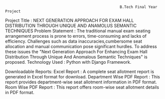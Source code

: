                                                         B.Tech Final Year Project
Project Title : NEXT GENERATION APPROACH FOR EXAM HALL DISTRIBUTION THROUGH UNIQUE AND ANAMOLUS SEMANTIC TECHNIQUES
Problem Statement : The traditional manual exam seating arrangement process is prone to errors, time-consuming and lacks of efficiency. Challenges such as data inaccuracies,cumbersome seat allocation and manual communication pose significant hurdles.
To address these issues the "Next Generation Approach For Enhancing Exam Hall Distribution Through Unique And Anomalous Semantic Techniques" is proposed.
Technology Used : Python with Django Framework.

Downloadable Reports:
Excel Report : A complete seat allotment report is generated in Excel format for download.
Department Wise PDF Report : This report provides department-wise seat allotment information in PDF format.
Room Wise PDF Report : This report offers room-wise seat allotment details in PDF format.




